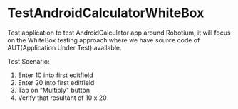 TestAndroidCalculatorWhiteBox
=============================

Test application to test AndroidCalculator app around Robotium, it will focus on the WhiteBox testing approach where we have source code of AUT(Application Under Test) available.

Test Scenario:
1. Enter 10 into first editfield
2. Enter 20 into first editfield
3. Tap on "Multiply" button
4. Verify that resultant of 10 x 20
